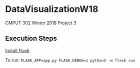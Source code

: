 # DataVisualizationW18
CMPUT 302  Winter 2018 Project 3

## Execution Steps
[Install Flask](http://flask.pocoo.org/docs/0.12/installation/#installation)

To run: `FLASK_APP=app.py FLASK_DEBUG=1 python3 -m flask run`
